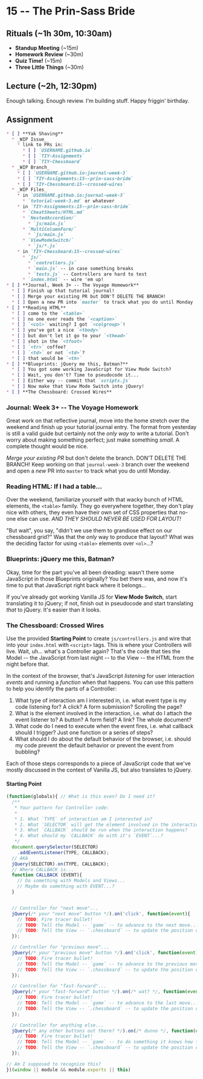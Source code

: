 # 15 -- The Prin-Sass Bride

## Rituals (~1h 30m, 10:30am)

* **Standup Meeting** (~15m)
* **Homework Review** (~30m)
* **Quiz Time!** (~15m)
* **Three Little Things** (~30m)

## Lecture (~2h, 12:30pm)

Enough talking. Enough review. I'm building stuff. Happy friggin' birthday.

## Assignment

```markdown
* [ ] **Yak Shaving**
  * _WIP Issue_
    * link to PRs in:
      * [ ] `USERNAME.github.io`
      * [ ] `TIY-Assignments`
      * [ ] `TIY-Chessboard`
  * _WIP Branch_
    * [ ] `USERNAME.github.io:journal-week-3`
    * [ ] `TIY-Assignments:15--prin-sass-bride`
    * [ ] `TIY-Chessboard:15--crossed-wires`
  * _WIP Files_
    * in `USERNAME.github.io:journal-week-3`
      * `tutorial-week-3.md` or whatever
    * in `TIY-Assignments:15--prin-sass-bride`
      * `CheatSheets/HTML.md`
      * `NestedAccordion/`
        * `js/main.js`
      * `MultiColumnForm/`
        * `js/main.js`
      * `ViewModeSwitch/`
        * `js/*.js`
    * in `TIY-Chessboard:15--crossed-wires`
      * `js/`
        * `controllers.js`
        * `main.js` -- in case something breaks
        * `tests.js` -- Controllers are hard to test
      * `index.html` -- wire 'em up!
* [ ] **Journal, Week 3+ -- The Voyage Homework**
  * [ ] Finish up that tutorial journal!
  * [ ] Merge your existing PR but DON'T DELETE THE BRANCH!
  * [ ] Open a new PR into `master` to track what you do until Monday
* [ ] **Reading HTML**
  * [ ] come to the `<table>`
  * [ ] no one ever reads the `<caption>`
  * [ ] `<col>` waiting? I got `<colgroup>`!
  * [ ] you've got a nice `<tbody>`
  * [ ] but don't let it go to your `<thead>`
  * [ ] shot in the `<tfoot>`
  * [ ] `<tr>` coffee?
  * [ ] `<td>` or not `<td>`?
  * [ ] that would be `<th>`
* [ ] **Blueprints: jQuery me this, Batman?**
  * [ ] You got some working JavaScript for View Mode Switch?
  * [ ] Wait, you don't? Time to pseudocode it...
  * [ ] Either way -- commit that `scripts.js` 
  * [ ] Now make that View Mode Switch into jQuery!
* [ ] **The Chessboard: Crossed Wires**
```

### Journal: Week 3+ -- The Voyage Homework

Great work on that reflective journal, move into the home stretch over the weekend and finish up your tutorial journal entry. The format from yesterday is still a valid guide but certainly not the _only way_ to write a tutorial. Don't worry about making something perfect; just make something _small_. A complete thought would be nice.

_Merge your existing PR_ but don't delete the branch. DON'T DELETE THE BRANCH! Keep working on that `journal-week-3` branch over the weekend and open a _new_ PR into `master` to track what you do until Monday.

### Reading HTML: If I had a table...

Over the weekend, familiarize yourself with that wacky bunch of HTML elements, the `<table>` family. They go everywhere together, they don't play nice with others, they even have their own set of CSS properties that no-one else can use. _AND THEY SHOULD NEVER BE USED FOR LAYOUT!_

"But wait", you say, "didn't we use them to grandiose effect on our chessboard grid?" Was that the _only_ way to produce that layout? What was the deciding factor for using `<table>` elements over `<ol>`...?

### Blueprints: jQuery me this, Batman?

Okay, time for the part you've all been dreading: wasn't there some JavaScript in those Blueprints originally? You bet there was, and now it's time to put that JavaScript right back where it belongs...

If you've already got working Vanilla JS for **View Mode Switch**, start translating it to jQuery; if not, finish out in pseudocode and start translating _that_ to jQuery. It's easier than it looks.

### The Chessboard: Crossed Wires

Use the provided **Starting Point** to create `js/controllers.js` and wire that into your `index.html` with `<script>` tags. This is where your Controllers will live. Wait, uh... what's a Controller again? That's the code that ties the Model -- the JavaScript from last night -- to the View -- the HTML from the night before that.

In the context of the browser, that's JavaScript _listening_ for user interaction _events_ and running a _function_ when that happens. You can use this pattern to help you identify the parts of a Controller:

1. What type of interaction am I interested in, i.e. what event type is my code listening for? A click? A form submission? Scrolling the page?
1. What is the element involved in the interaction, i.e. what do I attach the event listener to? A button? A form field? A link? The whole document?
1. What code do I need to execute when the event fires, i.e. what callback should I trigger? Just one function or a series of steps?
1. What should I do about the default behavior of the browser, i.e. should my code prevent the default behavior or prevent the event from bubbling?

Each of those steps corresponds to a piece of JavaScript code that we've mostly discussed in the context of Vanilla JS, but also translates to jQuery.

#### Starting Point

```javascript
(function(globals){ // What is this even? Do I need it?
  /**
   * Your pattern for Controller code:
   *
   * 1. What `TYPE` of interaction am I interested in?
   * 2. What `SELECTOR` will get the element involved in the interaction?
   * 3. What `CALLBACK` should be run when the interaction happens?
   * 4. What should my `CALLBACK` do with it's `EVENT`...?
   */
  document.querySelector(SELECTOR)
    .addEventListener(TYPE, CALLBACK);
  // AKA
  jQuery(SELECTOR).on(TYPE, CALLBACK);
  // Where CALLBACK is...
  function CALLBACK (EVENT){
    // Do something with Models and Views...
    // Maybe do something with EVENT...?
  }


  // Controller for "next move"...
  jQuery(/* your "next move" button */).on('click', function(event){
    // TODO: Fire tracer bullet!
    // TODO: Tell the Model -- `game` -- to advance to the next move...
    // TODO: Tell the View -- `.chessboard` -- to update the position of the pieces based on `game.board()`
  });

  // Controller for "previous move"...
  jQuery(/* your "previous move" button */).on('click', function(event){
    // TODO: Fire tracer bullet!
    // TODO: Tell the Model -- `game` -- to advance to the previous move...
    // TODO: Tell the View -- `.chessboard` -- to update the position of the pieces based on `game.board()`
  });

  // Controller for "fast-forward"...
  jQuery(/* your "fast-forward" button */).on(/* wat? */, function(event){
    // TODO: Fire tracer bullet!
    // TODO: Tell the Model -- `game` -- to advance to the last move...
    // TODO: Tell the View -- `.chessboard` -- to update the position of the pieces based on `game.board()`
  });

  // Controller for anything else...
  jQuery(/* any other buttons out there? */).on(/* dunno */, function(event){
    // TODO: Fire tracer bullet!
    // TODO: Tell the Model -- `game` -- to do something it knows how to do...
    // TODO: Tell the View -- `.chessboard` -- to update the position of the pieces based on `game.board()`
  });

// Am I supposed to recognize this?
})(window || module && module.exports || this)
```
